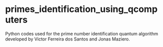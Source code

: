 # primes_identification_using_qcomputers
Python codes used for the prime number identification quantum algorithm developed by Victor Ferreira dos Santos and Jonas Maziero.
